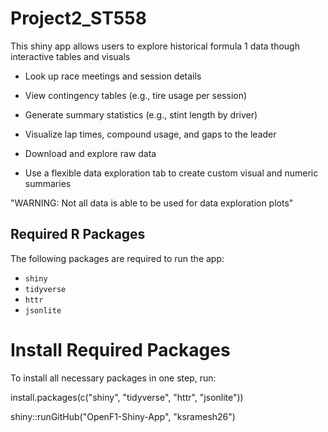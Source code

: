 # Project2_ST558

This shiny app allows users to explore historical formula 1 data though interactive tables and visuals

- Look up race meetings and session details

- View contingency tables (e.g., tire usage per session)

- Generate summary statistics (e.g., stint length by driver)

- Visualize lap times, compound usage, and gaps to the leader

- Download and explore raw data

- Use a flexible data exploration tab to create custom visual and numeric summaries

"WARNING: Not all data is able to be used for data exploration plots"

## Required R Packages

The following packages are required to run the app:

- `shiny`
- `tidyverse`
- `httr`
- `jsonlite`

# Install Required Packages

To install all necessary packages in one step, run:

install.packages(c("shiny", "tidyverse", "httr", "jsonlite"))


shiny::runGitHub("OpenF1-Shiny-App", "ksramesh26")

